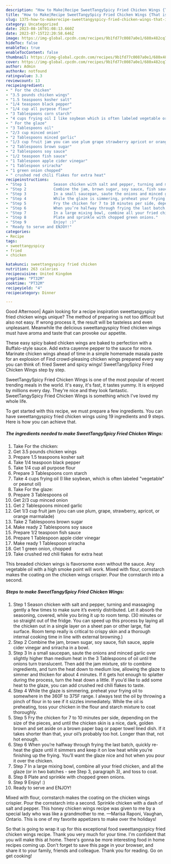 ```yaml
---
description: "How to Make|Recipe SweetTangySpicy Fried Chicken Wings {That is Special"
title: "How to Make|Recipe SweetTangySpicy Fried Chicken Wings {That is Special"
slug: 1375-how-to-makerecipe-sweettangyspicy-fried-chicken-wings-that-is-special
category: Uncategorized
date: 2023-08-16T01:08:13.660Z
date: 2023-07-15T22:20:58.646Z
image: https://img-global.cpcdn.com/recipes/9b1fd77c0087a0e1/680x482cq70/sweettangyspicy-fried-chicken-wings-recipe-main-photo.jpg
hideToc: false
enableToc: true
enableTocContent: false
thumbnail: https://img-global.cpcdn.com/recipes/9b1fd77c0087a0e1/680x482cq70/sweettangyspicy-fried-chicken-wings-recipe-main-photo.jpg
cover: https://img-global.cpcdn.com/recipes/9b1fd77c0087a0e1/680x482cq70/sweettangyspicy-fried-chicken-wings-recipe-main-photo.jpg
author: Admin
authorAv: notfound
ratingvalue: 3.3
reviewcount: 13
recipeingredient:
- " For the chicken"
- "3.5 pounds chicken wings"
- "1.5 teaspoons kosher salt"
- "1/4 teaspoon black pepper"
- "1/4 cup all purpose flour"
- "3 Tablespoons corn starch"
- "4 cups frying oil I like soybean which is often labeled vegetable or peanut oil"
- " For the glaze"
- "3 Tablespoons oil"
- "2/3 cup minced onion"
- "2 Tablespoons minced garlic"
- "1/3 cup fruit jam you can use plum grape strawberry apricot or orange marmalade"
- "2 Tablespoons brown sugar"
- "2 Tablespoons soy sauce"
- "1/2 teaspoon fish sauce"
- "1 Tablespoon apple cider vinegar"
- "1 Tablespoon sriracha"
- "1 green onion chopped"
- " crushed red chili flakes for extra heat"
recipeinstructions:
- "Step 1            Season chicken with salt and pepper, turning and massaging gently a few times to make sure it’s evenly distributed. Let it absorb the seasoning, covered, while you bring it up to room temp. (30 minutes or so straight out of the fridge. You can speed up this process by laying all the chicken out in a single layer on a sheet pan or other large, flat surface. Room temp really is critical to crispy skin and a thorough internal cooking time in line with external browning.)"
- "Step 2            Combine the jam, brown sugar, soy sauce, fish sauce, apple cider vinegar and sriracha in a bowl."
- "Step 3            In a small saucepan, saute the onions and minced garlic over slightly higher than medium heat in the 3 Tablespoons of oil until the onions turn translucent. Then add the jam mixture, stir to combine ingredients, and turn the heat down to medium low, allowing the glaze to simmer and thicken for about 4 minutes. If it gets hot enough to splatter during the process, turn the heat down a little. If you’d like to add some heat to the glaze, you can add crushed red chili flakes to taste."
- "Step 4            While the glaze is simmering, preheat your frying oil to somewhere in the 360F to 375F range. I always test the oil by throwing a pinch of flour in to see if it sizzles immediately. While the oil is preheating, toss your chicken in the flour and starch mixture to coat thoroughly."
- "Step 5            Fry the chicken for 7 to 10 minutes per side, depending on the size of the pieces, and until the chicken skin is a nice, dark, golden brown and set aside on a brown paper bag or paper towel lined dish. If it takes shorter than that, your oil’s probably too hot. Longer than that, not hot enough."
- "Step 6            When you’re halfway through frying the last batch, quickly re-heat the glaze until it simmers and keep it on low heat while you’re finishing up the frying. You’ll want the glaze nice and hot when you pour it over the chicken."
- "Step 7            In a large mixing bowl, combine all your fried chicken, and all the glaze (or in two batches - see Step 3, paragraph 3), and toss to coat."
- "Step 8            Plate and sprinkle with chopped green onions."
- "Step 9            Enjoy! :)"
- "Ready to serve and ENJOY!"
categories:
- Recipe
tags:
- sweettangyspicy
- fried
- chicken

katakunci: sweettangyspicy fried chicken 
nutrition: 263 calories
recipecuisine: United Kingdom
preptime: "PT32M"
cooktime: "PT32M"
recipeyield: "4"
recipecategory: Dinner

---
```



Good Afternoon| Again looking for a recipe inspiration sweettangyspicy fried chicken wings unique? The method of preparing is not too difficult but also not easy. If wrong process it, the result will be tasteless and even unpleasant. Meanwhile the delicious sweettangyspicy fried chicken wings must have aroma and taste that can provoke our appetite.





These easy spicy baked chicken wings are baked to perfection with a Buffalo-style sauce. Add extra cayenne pepper to the sauce for more. Marinate chicken wings ahead of time in a simple homemade masala paste for an explosion of Find crowd-pleasing chicken wings prepared every way you can think of: fried Sweet and spicy wings! SweetTangySpicy Fried Chicken Wings step by step.

SweetTangySpicy Fried Chicken Wings is one of the most popular of recent trending meals in the world. It's easy, it's fast, it tastes yummy. It is enjoyed by millions every day. They're nice and they look fantastic. SweetTangySpicy Fried Chicken Wings is something which I've loved my whole life.


To get started with this recipe, we must prepare a few ingredients. You can have sweettangyspicy fried chicken wings using 19 ingredients and 9 steps. Here is how you can achieve that.

<!--inarticleads1-->

##### The ingredients needed to make SweetTangySpicy Fried Chicken Wings:

1. Take  For the chicken:
1. Get 3.5 pounds chicken wings
1. Prepare 1.5 teaspoons kosher salt
1. Take 1/4 teaspoon black pepper
1. Take 1/4 cup all purpose flour
1. Prepare 3 Tablespoons corn starch
1. Take 4 cups frying oil (I like soybean, which is often labeled &#34;vegetable&#34; or peanut oil)
1. Take  For the glaze:
1. Prepare 3 Tablespoons oil
1. Get 2/3 cup minced onion
1. Get 2 Tablespoons minced garlic
1. Get 1/3 cup fruit jam (you can use plum, grape, strawberry, apricot, or orange marmalade)
1. Take 2 Tablespoons brown sugar
1. Make ready 2 Tablespoons soy sauce
1. Prepare 1/2 teaspoon fish sauce
1. Prepare 1 Tablespoon apple cider vinegar
1. Make ready 1 Tablespoon sriracha
1. Get 1 green onion, chopped
1. Take  crushed red chili flakes for extra heat


This breaded chicken wings is flavorsome even without the sauce. Any vegetable oil with a high smoke point will work. Mixed with flour, cornstarch makes the coating on the chicken wings crispier. Pour the cornstarch into a second. 

<!--inarticleads2-->

##### Steps to make SweetTangySpicy Fried Chicken Wings:

1. Step 1            Season chicken with salt and pepper, turning and massaging gently a few times to make sure it’s evenly distributed. Let it absorb the seasoning, covered, while you bring it up to room temp. (30 minutes or so straight out of the fridge. You can speed up this process by laying all the chicken out in a single layer on a sheet pan or other large, flat surface. Room temp really is critical to crispy skin and a thorough internal cooking time in line with external browning.)
1. Step 2            Combine the jam, brown sugar, soy sauce, fish sauce, apple cider vinegar and sriracha in a bowl.
1. Step 3            In a small saucepan, saute the onions and minced garlic over slightly higher than medium heat in the 3 Tablespoons of oil until the onions turn translucent. Then add the jam mixture, stir to combine ingredients, and turn the heat down to medium low, allowing the glaze to simmer and thicken for about 4 minutes. If it gets hot enough to splatter during the process, turn the heat down a little. If you’d like to add some heat to the glaze, you can add crushed red chili flakes to taste.
1. Step 4            While the glaze is simmering, preheat your frying oil to somewhere in the 360F to 375F range. I always test the oil by throwing a pinch of flour in to see if it sizzles immediately. While the oil is preheating, toss your chicken in the flour and starch mixture to coat thoroughly.
1. Step 5            Fry the chicken for 7 to 10 minutes per side, depending on the size of the pieces, and until the chicken skin is a nice, dark, golden brown and set aside on a brown paper bag or paper towel lined dish. If it takes shorter than that, your oil’s probably too hot. Longer than that, not hot enough.
1. Step 6            When you’re halfway through frying the last batch, quickly re-heat the glaze until it simmers and keep it on low heat while you’re finishing up the frying. You’ll want the glaze nice and hot when you pour it over the chicken.
1. Step 7            In a large mixing bowl, combine all your fried chicken, and all the glaze (or in two batches - see Step 3, paragraph 3), and toss to coat.
1. Step 8            Plate and sprinkle with chopped green onions.
1. Step 9            Enjoy! :)
1. Ready to serve and ENJOY!

Mixed with flour, cornstarch makes the coating on the chicken wings crispier. Pour the cornstarch into a second. Sprinkle chicken with a dash of salt and pepper. This honey chicken wings recipe was given to me by a special lady who was like a grandmother to me. —Marisa Raponi, Vaughan, Ontario. This is one of my favorite appetizers to make over the holidays! 

So that is going to wrap it up for this exceptional food sweettangyspicy fried chicken wings recipe. Thank you very much for your time. I'm confident that you will make this at home. There's gonna be more interesting food in home recipes coming up. Don't forget to save this page in your browser, and share it to your family, friends and colleague. Thank you for reading. Go on get cooking!
